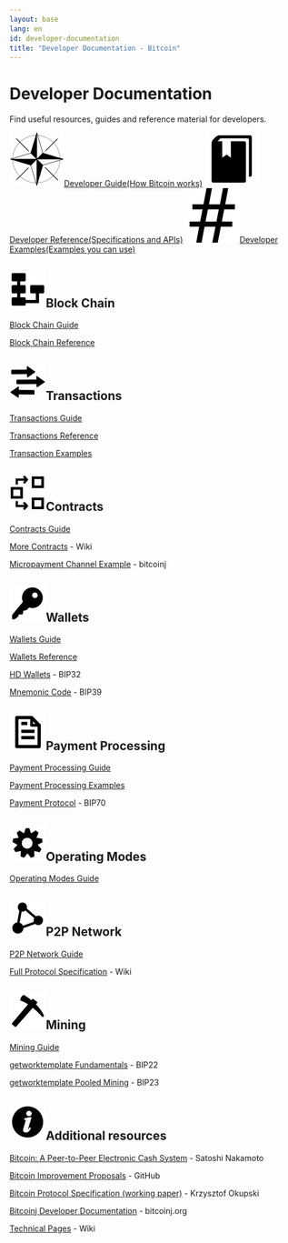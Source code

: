 ```yaml
---
layout: base
lang: en
id: developer-documentation
title: "Developer Documentation - Bitcoin"
---
```


# Developer Documentation

<p class="summary">Find useful resources, guides and reference material for developers.</p>

<div class="docreference">
<a href="/en/developer-guide"><img src="/img/compass-rose.svg" alt="icon"><span>Developer Guide</span><span>(How Bitcoin works)</span></a>
<a href="/en/developer-reference"><img src="/img/main_ico_guide.svg" alt="icon"><span>Developer Reference</span><span>(Specifications and APIs)</span></a>
<a href="/en/developer-examples"><img src="/img/hash.svg" alt="icon"><span>Developer Examples</span><span>(Examples you can use)</span></a>
</div>

<div class="resources">
  <div><div>
      <h2><img src="/img/ico_blockchain.svg" class="titleicon" alt="Icon">Block Chain</h2>
      <p><a href="/en/developer-guide#block-chain">Block Chain Guide</a></p>
      <p><a href="/en/developer-reference#block-chain">Block Chain Reference</a></p>
    </div><div>
      <h2><img src="/img/ico_micro.svg" class="titleicon" alt="Icon">Transactions</h2>
      <p><a href="/en/developer-guide#transactions">Transactions Guide</a></p>
      <p><a href="/en/developer-reference#transactions">Transactions Reference</a></p>
      <p><a href="/en/developer-examples#transactions">Transaction Examples</a></p>
    </div>
  </div>
  <div>
    <div>
      <h2><img src="/img/ico_contract.svg" class="titleicon" alt="Icon">Contracts</h2>
      <p><a href="/en/developer-guide#contracts">Contracts Guide</a></p>
      <div class="resourcesext">
        <p><a href="https://en.bitcoin.it/wiki/Contracts">More Contracts</a> - Wiki</p>
        <p><a href="https://bitcoinj.github.io/working-with-micropayments">Micropayment Channel Example</a> - bitcoinj</p>
      </div>
    </div><div>
      <h2><img src="/img/ico_key.svg" class="titleicon" alt="Icon">Wallets</h2>
      <p><a href="/en/developer-guide#wallets">Wallets Guide</a></p>
      <p><a href="/en/developer-reference#wallets">Wallets Reference</a></p>
      <div class="resourcesext">
        <p><a href="https://github.com/bitcoin/bips/blob/master/bip-0032.mediawiki">HD Wallets</a> - BIP32</p>
        <p><a href="https://github.com/bitcoin/bips/blob/master/bip-0039.mediawiki">Mnemonic Code</a> - BIP39</p>
      </div>
    </div>
  </div>
  <div>
    <div>
      <h2><img src="/img/ico_bill.svg" class="titleicon" alt="Icon">Payment Processing</h2>
      <p><a href="/en/developer-guide#payment-processing">Payment Processing Guide</a></p>
      <p><a href="/en/developer-examples#payment-processing">Payment Processing Examples</a></p>
      <div class="resourcesext">
        <p><a href="https://github.com/bitcoin/bips/blob/master/bip-0070.mediawiki">Payment Protocol</a> - BIP70</p>
      </div>
    </div><div>
      <h2><img src="/img/ico_conf.svg" class="titleicon" alt="Icon">Operating Modes</h2>
      <p><a href="/en/developer-guide#operating-modes">Operating Modes Guide</a></p>
    </div>
  </div>
  <div>
    <div>
      <h2><img src="/img/ico_network.svg" class="titleicon" alt="Icon">P2P Network</h2>
      <p><a href="/en/developer-guide#p2p-network">P2P Network Guide</a></p>
      <div class="resourcesext">
        <p><a href="https://en.bitcoin.it/wiki/Protocol_specification">Full Protocol Specification</a> - Wiki</p>
      </div>
    </div><div>
      <h2><img src="/img/ico_mining.svg" class="titleicon" alt="Icon">Mining</h2>
      <p><a href="/en/developer-guide#mining">Mining Guide</a></p>
      <div class="resourcesext">
        <p><a href="https://github.com/bitcoin/bips/blob/master/bip-0022.mediawiki">getworktemplate Fundamentals</a> - BIP22</p>
        <p><a href="https://github.com/bitcoin/bips/blob/master/bip-0023.mediawiki">getworktemplate Pooled Mining</a> - BIP23</p>
      </div>
    </div>
  </div>
</div>

<div class="resourcesmore"><div>
  <h2><img src="/img/ico_wiki.svg" class="titleicon" alt="Icon">Additional resources</h2>
  <p><a href="/bitcoin.pdf">Bitcoin: A Peer-to-Peer Electronic Cash System</a> - Satoshi Nakamoto</p>
  <p><a href="https://github.com/bitcoin/bips#readme">Bitcoin Improvement Proposals</a> - GitHub</p>
  <p><a href="http://enetium.com/resources/Bitcoin.pdf">Bitcoin Protocol Specification (working paper)</a> - Krzysztof Okupski</p>
  <p><a href="https://bitcoinj.github.io/#documentation">Bitcoinj Developer Documentation</a> - bitcoinj.org</p>
  <p><a href="https://en.bitcoin.it/wiki/Category:Technical">Technical Pages</a> - Wiki</p>
</div></div>
